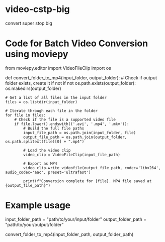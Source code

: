 # video-cstp-big
convert super stop big
# Code for Batch Video Conversion using moviepy
from moviepy.editor import VideoFileClip
import os

def convert_folder_to_mp4(input_folder, output_folder):
    # Check if output folder exists, create it if not
    if not os.path.exists(output_folder):
        os.makedirs(output_folder)

    # Get a list of all files in the input folder
    files = os.listdir(input_folder)

    # Iterate through each file in the folder
    for file in files:
        # Check if the file is a supported video file
        if file.lower().endswith(('.avi', '.mp4', '.mkv')):
            # Build the full file paths
            input_file_path = os.path.join(input_folder, file)
            output_file_path = os.path.join(output_folder, os.path.splitext(file)[0] + ".mp4")

            # Load the video clip
            video_clip = VideoFileClip(input_file_path)

            # Export as MP4
            video_clip.write_videofile(output_file_path, codec='libx264', audio_codec='aac', preset='ultrafast')

            print(f"Conversion complete for {file}. MP4 file saved at {output_file_path}")

# Example usage
input_folder_path = "path/to/your/input/folder"
output_folder_path = "path/to/your/output/folder"

convert_folder_to_mp4(input_folder_path, output_folder_path)
